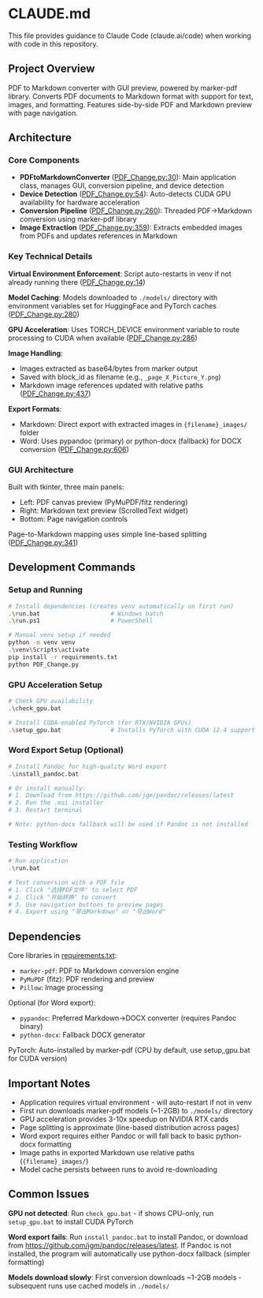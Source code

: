 # CLAUDE.md

This file provides guidance to Claude Code (claude.ai/code) when working with code in this repository.

## Project Overview

PDF to Markdown converter with GUI preview, powered by marker-pdf library. Converts PDF documents to Markdown format with support for text, images, and formatting. Features side-by-side PDF and Markdown preview with page navigation.

## Architecture

### Core Components

- **PDFtoMarkdownConverter** ([PDF_Change.py:30](PDF_Change.py#L30)): Main application class, manages GUI, conversion pipeline, and device detection
- **Device Detection** ([PDF_Change.py:54](PDF_Change.py#L54)): Auto-detects CUDA GPU availability for hardware acceleration
- **Conversion Pipeline** ([PDF_Change.py:260](PDF_Change.py#L260)): Threaded PDF→Markdown conversion using marker-pdf library
- **Image Extraction** ([PDF_Change.py:359](PDF_Change.py#L359)): Extracts embedded images from PDFs and updates references in Markdown

### Key Technical Details

**Virtual Environment Enforcement**: Script auto-restarts in venv if not already running there ([PDF_Change.py:14](PDF_Change.py#L14-18))

**Model Caching**: Models downloaded to `./models/` directory with environment variables set for HuggingFace and PyTorch caches ([PDF_Change.py:280](PDF_Change.py#L280-286))

**GPU Acceleration**: Uses TORCH_DEVICE environment variable to route processing to CUDA when available ([PDF_Change.py:286](PDF_Change.py#L286))

**Image Handling**:
- Images extracted as base64/bytes from marker output
- Saved with block_id as filename (e.g., `_page_X_Picture_Y.png`)
- Markdown image references updated with relative paths ([PDF_Change.py:437](PDF_Change.py#L437-504))

**Export Formats**:
- Markdown: Direct export with extracted images in `{filename}_images/` folder
- Word: Uses pypandoc (primary) or python-docx (fallback) for DOCX conversion ([PDF_Change.py:606](PDF_Change.py#L606-643))

### GUI Architecture

Built with tkinter, three main panels:
- Left: PDF canvas preview (PyMuPDF/fitz rendering)
- Right: Markdown text preview (ScrolledText widget)
- Bottom: Page navigation controls

Page-to-Markdown mapping uses simple line-based splitting ([PDF_Change.py:341](PDF_Change.py#L341-357))

## Development Commands

### Setup and Running
```bash
# Install dependencies (creates venv automatically on first run)
.\run.bat                    # Windows batch
.\run.ps1                    # PowerShell

# Manual venv setup if needed
python -m venv venv
.\venv\Scripts\activate
pip install -r requirements.txt
python PDF_Change.py
```

### GPU Acceleration Setup
```bash
# Check GPU availability
.\check_gpu.bat

# Install CUDA-enabled PyTorch (for RTX/NVIDIA GPUs)
.\setup_gpu.bat              # Installs PyTorch with CUDA 12.4 support
```

### Word Export Setup (Optional)
```bash
# Install Pandoc for high-quality Word export
.\install_pandoc.bat

# Or install manually:
# 1. Download from https://github.com/jgm/pandoc/releases/latest
# 2. Run the .msi installer
# 3. Restart terminal

# Note: python-docx fallback will be used if Pandoc is not installed
```

### Testing Workflow
```bash
# Run application
.\run.bat

# Test conversion with a PDF file
# 1. Click "选择PDF文件" to select PDF
# 2. Click "开始转换" to convert
# 3. Use navigation buttons to preview pages
# 4. Export using "导出Markdown" or "导出Word"
```

## Dependencies

Core libraries in [requirements.txt](requirements.txt):
- `marker-pdf`: PDF to Markdown conversion engine
- `PyMuPDF` (fitz): PDF rendering and preview
- `Pillow`: Image processing

Optional (for Word export):
- `pypandoc`: Preferred Markdown→DOCX converter (requires Pandoc binary)
- `python-docx`: Fallback DOCX generator

PyTorch: Auto-installed by marker-pdf (CPU by default, use setup_gpu.bat for CUDA version)

## Important Notes

- Application requires virtual environment - will auto-restart if not in venv
- First run downloads marker-pdf models (~1-2GB) to `./models/` directory
- GPU acceleration provides 3-10x speedup on NVIDIA RTX cards
- Page splitting is approximate (line-based distribution across pages)
- Word export requires either Pandoc or will fall back to basic python-docx formatting
- Image paths in exported Markdown use relative paths (`{filename}_images/`)
- Model cache persists between runs to avoid re-downloading

## Common Issues

**GPU not detected**: Run `check_gpu.bat` - if shows CPU-only, run `setup_gpu.bat` to install CUDA PyTorch

**Word export fails**: Run `install_pandoc.bat` to install Pandoc, or download from https://github.com/jgm/pandoc/releases/latest. If Pandoc is not installed, the program will automatically use python-docx fallback (simpler formatting)

**Models download slowly**: First conversion downloads ~1-2GB models - subsequent runs use cached models in `./models/`

